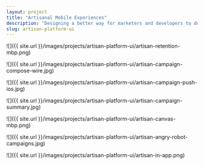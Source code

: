 ```yaml
---
layout: project
title: "Artisanal Mobile Experiences"
description: "Designing a better way for marketers and developers to deliver compelling experiences to their users."
slug: artisan-platform-ui
---
```


![]({{ site.url }}/images/projects/artisan-platform-ui/artisan-retention-mbp.png)

![]({{ site.url }}/images/projects/artisan-platform-ui/artisan-campaign-compose-wire.jpg)

![]({{ site.url }}/images/projects/artisan-platform-ui/artisan-campaign-push-ios.jpg)

![]({{ site.url }}/images/projects/artisan-platform-ui/artisan-campaign-summary.jpg)

![]({{ site.url }}/images/projects/artisan-platform-ui/artisan-canvas-mbp.png)

![]({{ site.url }}/images/projects/artisan-platform-ui/artisan-angry-robot-campaigns.jpg)

![]({{ site.url }}/images/projects/artisan-platform-ui/artisan-in-app.png)
